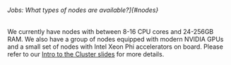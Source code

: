 ###### Jobs: What types of nodes are available?]{#nodes} 

We currently have nodes with
between 8-16 CPU cores and 24-256GB RAM. We also have a group of nodes
equipped with modern NVIDIA GPUs and a small set of nodes with Intel
Xeon Phi accelerators on board. Please refer to our [Intro to the
Cluster slides](http://www.accre.vanderbilt.edu/?page_id=377) for more
details.
